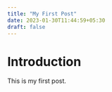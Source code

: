 ```yaml
---
title: "My First Post"
date: 2023-01-30T11:44:59+05:30
draft: false
---
```


# Introduction

This is my first post.
